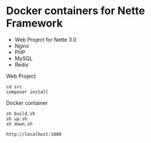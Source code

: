 **Docker containers for Nette Framework**
===============
- Web Project for Nette 3.0
- Nginx
- PHP
- MySQL
- Redis

Web Project

````
cd src
composer install
````

Docker container 
```
sh build.sh
sh up.sh
sh down.sh
```

```
http://localhost:1080
```
